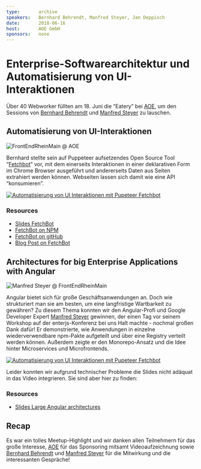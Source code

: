 ```yaml
---
type:       archive
speakers:   Bernhard Behrendt, Manfred Steyer, Jan Deppisch
date:       2018-06-16
host:       AOE GmbH
sponsors:   none
---
```


# Enterprise-Softwarearchitektur und Automatisierung von UI-Interaktionen

Über 40 Webworker füllten am 18. Juni die “Eatery” bei [AOE], um den Sessions von [Bernhard Behrendt] 
und [Manfred Steyer] zu lauschen.

## Automatisierung von UI-Interaktionen

![FrontEndRheinMain @ AOE](https://pbs.twimg.com/media/Df_m7fYXkAAU77V.jpg)


Bernhard stellte sein auf Puppeteer aufsetzendes Open Source Tool “[Fetchbot]” vor, mit dem einerseits Interaktionen in 
einer deklarativen Form im Chrome Browser ausgeführt und andererseits Daten aus Seiten extrahiert werden können. 
Webseiten lassen sich damit wie eine API “konsumieren”.

[![Automatisierung von UI Interaktionen mit Pupeteer Fetchbot](http://img.youtube.com/vi/t71saoi4slQ/0.jpg)](https://www.youtube.com/watch?v=t71saoi4slQ "Play Video")


### Resources

- [Slides FetchBot]
- [FetchBot on  NPM]
- [FetchBot on gitHub]
- [Blog Post on FetchBot]

## Architectures for big Enterprise Applications with Angular

![Manfred Steyer @ FrontEndRheinMain](https://pbs.twimg.com/media/Df_pLy2W4AEbJ5l.jpg)

Angular bietet sich für große Geschäftsanwendungen an. Doch wie strukturiert man sie am besten, um eine langfristige 
Wartbarkeit zu gewähren? Zu diesem Thema konnten wir den Angular-Profi und Google Developer Expert [Manfred Steyer]
gewinnen, der einen Tag vor seinem Workshop auf der enterjs-Konferenz bei uns Halt machte - nochmal großen Dank dafür! 
Er demonstrierte, wie Anwendungen in einzelne wiederverwendbare npm-Pakte aufgeteilt und über eine Registry verteilt 
werden können. Außerdem zeigte er den Monorepo-Ansatz und die Idee hinter Microservices und Microfrontends.

[![Automatisierung von UI Interaktionen mit Pupeteer Fetchbot](http://img.youtube.com/vi/eZ91bip6qm4/0.jpg)](https://www.youtube.com/watch?v=eZ91bip6qm4 "Play Video")


Leider konnten wir aufgrund technischer Probleme die Slides nicht adäquat in das Video integrieren. Sie sind aber hier 
zu finden:

### Resources
- [Slides Large Angular architectures]

## Recap
Es war ein tolles Meetup-Highlight und wir danken allen Teilnehmern für das große Interesse, [AOE] für das Sponsoring 
mitsamt Videoaufzeichnung sowie [Bernhard Behrendt] und [Manfred Steyer] für die Mitwirkung und die interessanten Gespräche!

[Bernhard Behrendt]: ../speaker/bernahrd-behrendt "Bernhard Behrendt (AOE)"
[Manfred Steyer]: ../speaker/manfred-steyer "Manfred Steyer (softwarearchitect.io)"
[AOE]: /hosts/aoe-gmbh "AOE GmbH"
[Slides FetchBot]: https://speakerd.s3.amazonaws.com/presentations/c80d691b0dc84e559081a15f09b4265c/FERM.pdf "FetchBot Presentation by Bernhard Behrendt"
[Slides Large Angular architectures]: https://speakerd.s3.amazonaws.com/presentations/c80d691b0dc84e559081a15f09b4265c/FERM.pdf "FetchBot Presentation by Bernhard Behrendt"
[FetchBot]: https://npmjs.org/fetchbot
[Blog Post on FetchBot]: https://www.aoe.com/de/blog/wie-null-bock-auf-immer-das-gleiche-ein-motivator-fuer-prozessoptimierung-sein-kann-000797.html "Wie „Null Bock auf immer das Gleiche“ ein Motivator für Prozessoptimierung sein kann"
[FetchBot on  NPM]: https://npmjs.org/fetchbot
[FetchBot on gitHub]: https://github.com/AOEpeople/puppeteer-fetchbot "FetchBot library"
